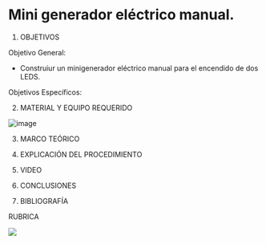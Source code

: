 # Mini generador eléctrico manual.

1. OBJETIVOS

Objetivo General:

* Construiur un minigenerador eléctrico manual para el encendido de dos LEDS.

Objetivos Específicos:  


2. MATERIAL Y EQUIPO REQUERIDO

![image](https://user-images.githubusercontent.com/93734334/156436137-a7d3a72c-1ce6-4def-9f35-6c165da4983b.png)

3. MARCO TEÓRICO 

4. EXPLICACIÓN DEL PROCEDIMIENTO

5. VIDEO

6. CONCLUSIONES

7. BIBLIOGRAFÍA


RUBRICA

![](https://github.com/doalulema/InformeLaboratorio/blob/main/Laboratorio.png)
